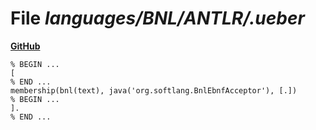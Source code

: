# File _languages/BNL/ANTLR/.ueber_
**[GitHub](https://github.com/softlang/yas/blob/master/languages/BNL/ANTLR/.ueber)**
```
% BEGIN ...
[
% END ...
membership(bnl(text), java('org.softlang.BnlEbnfAcceptor'), [.])
% BEGIN ...
].
% END ...
```
